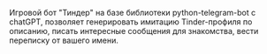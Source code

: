 Игровой бот "Тиндер" на базе библиотеки python-telegram-bot с chatGPT, позволяет генерировать имитацию Tinder-профиля по описанию, писать интересные сообщения для знакомства, вести переписку от вашего имени.
